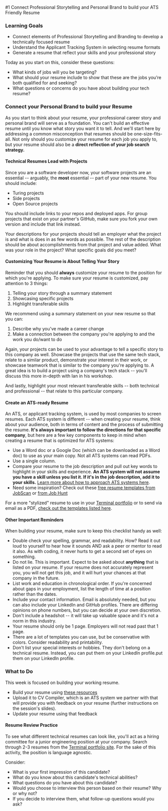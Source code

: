 #1 Connect Professional Storytelling and Personal Brand to build your ATS Friendly Resume

### Learning Goals
* Connect elements of Professional Storytelling and Branding to develop a technically focused resume
* Understand the Applicant Tracking System in selecting resume formats
* Generate a resume that reflect your skills and your professional story 

Today as you start on this, consider these questions:

* What kinds of jobs will you be targeting?
* What should your resume include to show that these are the jobs you’re both qualified for and seeking?  
* What questions or concerns do you have about building your tech resume? 

### Connect your Personal Brand to build your Resume
As you start to think about your resume, your professional career story and personal brand will serve as a foundation. You can't build an effective resume until you know what story you want it to tell. And we'll start here by addressing a common misconception that resumes should be one-size-fits-all. Not only should you customize your resume for each job you apply to, but your resume should also be a **direct reflection of your job search strategy.** 

#### Technical Resumes Lead with Projects
Since you are a software developer now, your software projects are an essential -- arguably, the **most** essential -- part of your new resume. You should include:

* Turing projects
* Side projects
* Open Source projects

You should include links to your repos and deployed apps. For group projects that exist on your partner's GitHub, make sure you fork your own version and include that link instead.

Your descriptions for your projects should tell an employer what the project is and what is does in as few words as possible. The rest of the description should be about accomplishments from that project and value added. What was your role in the project? What specific goals did you meet?

#### Customizing Your Resume is About Telling Your Story
Reminder that you should **always** customize your resume to the position for which you're applying. To make sure your resume is customized, pay attention to 3 things:

1. Telling your story through a summary statement
2. Showcasing specific projects
3. Highlight transferable skills

We recommend using a summary statement on your new resume so that you can:

1. Describe why you've made a career change
2. Make a connection between the company you're applying to and the work you do/want to do

Again, your projects can be used to your advantage to tell a specific story to this company as well. Showcase the projects that use the same tech stack, relate to a similar product, demonstrate your interest in their work, or showcase teamwork that is similar to the company you're applying to. A great idea is to build a project using a company's tech stack -- you'll discuss this more in-depth with Ian in his workshop.

And lastly, highlight your most relevant transferable skills -- both technical and professional -- that relate to this particular company.

#### Create an ATS-ready Resume
An ATS, or applicant tracking system, is used by most companies to screen resumes. Each ATS system is different -- when creating your resume, think about your audience, both in terms of content and the process of submitting the resume. **It's always important to follow the directions for that specific company**, but here are a few key components to keep in mind when creating a resume that is optimized for ATS systems:

* Use a Word doc or a Google Doc (which can be downloaded as a Word doc) to use as your main copy. Not all ATS systems can read PDFs.
* Use a single column. 
* Compare your resume to the job description and pull out key words to highlight in your skills and experience. **An ATS system will not assume you have a skill unless you list it. If it's in the job description, add it to your skills.** [Learn more about how to approach ATS systems here](https://www.jobscan.co/applicant-tracking-systems).
* Need some inspiration? Check out these [free resume templates from JobScan](https://www.jobscan.co/resume-templates) or [from Job Hunt](https://www.job-hunt.org/resume-samples/sample-resumes.shtml)

For a more "stylized" resume to use in your [Terminal portfolio](https://terminal.turing.edu) or to send via email as a PDF, [check out the templates listed here](/resources/resume_resources).

#### Other Important Reminders
When building your resume, make sure to keep this checklist handy as well:

* Double check your spelling, grammar, and readability. How? Read it out loud to yourself to hear how it sounds AND ask a peer or mentor to read it also. As with coding, it never hurts to get a second set of eyes on something.
* Do not lie. This is important. Expect to be asked about **anything** that is listed on your resume. If your resume does not accurately represent you, you will not get this job, and it will hurt your chances at that company in the future.
* List work and education in chronological order. If you're concerned about gaps in your employment, list the length of time at a position rather than the dates.
* Include your contact information. Email is absolutely needed, but you can also include your LinkedIn and GitHub profiles. There are differing opinions on phone numbers, but you can decide at your own discretion.
* Don't include a headshot -- it will take up valuable space and it's not a norm in this industry.
* Your resume should only be 1 page. Employers will not read past that 1 page.
* There are a lot of templates you can use, but be conservative with colors. Consider readability and printability.
* Don't list your special interests or hobbies. They don't belong on a technical resume. Instead, you can put them on your LinkedIn profile.put them on your LinkedIn profile.

### What to Do
This week is focused on building your working resume.

* Build your resume using [these resources](/resources/resume_resources)
* Upload it to CV Compiler, which is an ATS system we partner with that will provide you with feedback on your resume (further instructions on the session's slides).
* Update your resume using that feedback

#### Resume Review Practice
To see what different technical resumes can look like, you'll act as a hiring committee for a junior engineering position at your company. Search through 2-3 resumes from the [Terminal portfolio site](https://terminal.turing.edu). For the sake of this activity, the position is language agnostic. 

Consider:

* What is your first impression of this candidate?
* What do you know about this candidate's technical abilities?
* What questions do you have about this candidate?
* Would you choose to interview this person based on their resume? Why or why not?
* If you decide to interview them, what follow-up questions would you ask?
